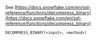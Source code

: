 See [https://docs.snowflake.com/en/sql-reference/functions/decompress_binary](https://docs.snowflake.com/en/sql-reference/functions/decompress_binary)
```
DECOMPRESS_BINARY(<input>, <method>)
```
